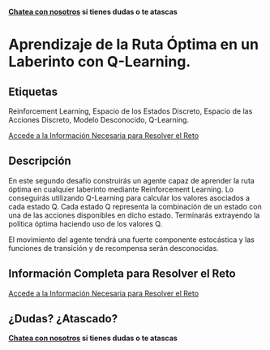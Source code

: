 **[Chatea con nosotros](https://gitter.im/monkey-from-the-future/chat) si tienes dudas o te atascas**

# Aprendizaje de la Ruta Óptima en un Laberinto con Q-Learning.

## Etiquetas
Reinforcement Learning, Espacio de los Estados Discreto, Espacio de las Acciones
Discreto, Modelo Desconocido, Q-Learning.

[Accede a la Información Necesaria para Resolver el Reto](https://monkeyfromthefuture.wordpress.com/aprendizaje-ruta-optima-laberinto-qlearning/ "Descripción Completa del Reto")

## Descripción
En este segundo desafío construirás un agente capaz de aprender la ruta óptima
en cualquier laberinto mediante Reinforcement Learning. Lo conseguirás
utilizando Q-Learning para calcular los valores asociados a cada estado Q. Cada
estado Q representa la combinación de un estado con una de las acciones
disponibles en dicho estado. Terminarás extrayendo la política óptima haciendo
uso de los valores Q.

El movimiento del agente tendrá una fuerte componente estocástica y las
funciones de transición y de recompensa serán desconocidas.

## Información Completa para Resolver el Reto
[Accede a la Información Necesaria para Resolver el Reto](https://monkeyfromthefuture.wordpress.com/aprendizaje-ruta-optima-laberinto-qlearning/ "Descripción Completa del Reto")

## ¿Dudas? ¿Atascado?
**[Chatea con nosotros](https://gitter.im/monkey-from-the-future/chat) si tienes dudas o te atascas**
